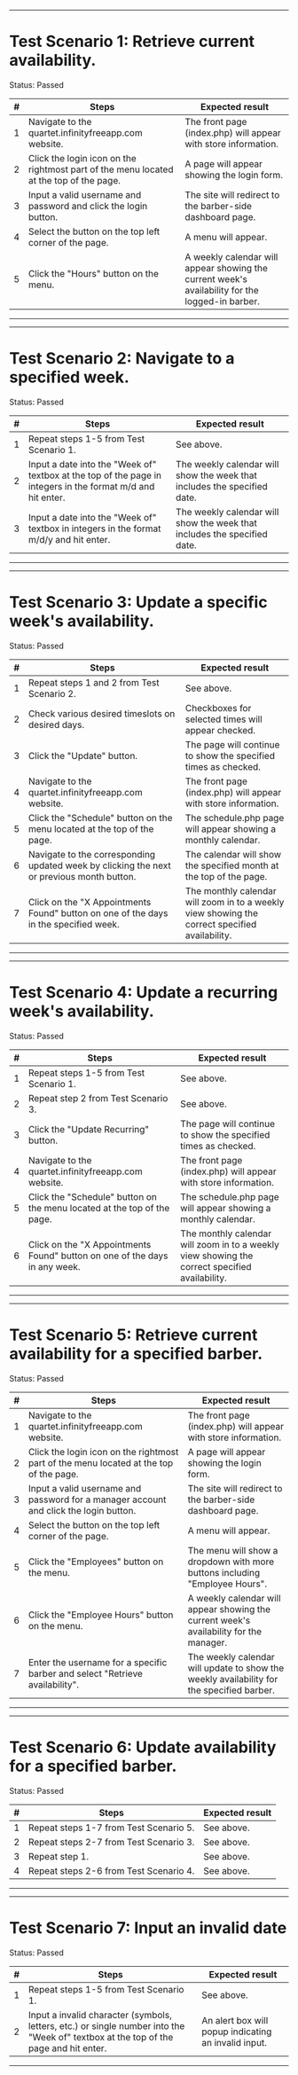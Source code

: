 ****************************************
# Test Scenario 1: Retrieve current availability.
Status: Passed

| # | Steps | Expected result |
| --- | --- | --- |
| 1 | Navigate to the quartet.infinityfreeapp.com website. | The front page (index.php) will appear with store information. |
| 2 | Click the login icon on the rightmost part of the menu located at the top of the page. | A page will appear showing the login form. |
| 3 | Input a valid username and password and click the login button. | The site will redirect to the barber-side dashboard page. |
| 4 | Select the button on the top left corner of the page. | A menu will appear. |
| 5 | Click the "Hours" button on the menu. | A weekly calendar will appear showing the current week's availability for the logged-in barber. |

****************************************

****************************************
# Test Scenario 2: Navigate to a specified week.
Status: Passed

| # | Steps | Expected result |
| --- | --- | --- |
| 1 | Repeat steps 1-5 from Test Scenario 1. | See above. |
| 2 | Input a date into the "Week of" textbox at the top of the page in integers in the format m/d and hit enter. | The weekly calendar will show the week that includes the specified date. |
| 3 | Input a date into the "Week of" textbox in integers in the format m/d/y and hit enter. | The weekly calendar will show the week that includes the specified date. |

****************************************

****************************************
# Test Scenario 3: Update a specific week's availability.
Status: Passed

| # | Steps | Expected result |
| --- | --- | --- |
| 1 | Repeat steps 1 and 2 from Test Scenario 2. | See above. |
| 2 | Check various desired timeslots on desired days. | Checkboxes for selected times will appear checked. |
| 3 | Click the "Update" button. | The page will continue to show the specified times as checked. |
| 4 | Navigate to the quartet.infinityfreeapp.com website. | The front page (index.php) will appear with store information. |
| 5 | Click the "Schedule" button on the menu located at the top of the page. | The schedule.php page will appear showing a monthly calendar. |
| 6 | Navigate to the corresponding updated week by clicking the next or previous month button. | The calendar will show the specified month at the top of the page. | 
| 7 | Click on the "X Appointments Found" button on one of the days in the specified week. | The monthly calendar will zoom in to a weekly view showing the correct specified availability. |

****************************************

****************************************
# Test Scenario 4: Update a recurring week's availability.
Status: Passed

| # | Steps | Expected result |
| --- | --- | --- |
| 1 | Repeat steps 1-5 from Test Scenario 1. | See above. |
| 2 | Repeat step 2 from Test Scenario 3. | See above. |
| 3 | Click the "Update Recurring" button. | The page will continue to show the specified times as checked. |
| 4 | Navigate to the quartet.infinityfreeapp.com website. | The front page (index.php) will appear with store information. |
| 5 | Click the "Schedule" button on the menu located at the top of the page. | The schedule.php page will appear showing a monthly calendar. |
| 6 | Click on the "X Appointments Found" button on one of the days in any week. | The monthly calendar will zoom in to a weekly view showing the correct specified availability. |

****************************************

****************************************
# Test Scenario 5: Retrieve current availability for a specified barber.
Status: Passed

| # | Steps | Expected result |
| --- | --- | --- |
| 1 | Navigate to the quartet.infinityfreeapp.com website. | The front page (index.php) will appear with store information. |
| 2 | Click the login icon on the rightmost part of the menu located at the top of the page. | A page will appear showing the login form. |
| 3 | Input a valid username and password for a manager account and click the login button. | The site will redirect to the barber-side dashboard page. |
| 4 | Select the button on the top left corner of the page. | A menu will appear. |
| 5 | Click the "Employees" button on the menu. | The menu will show a dropdown with more buttons including "Employee Hours". |
| 6 | Click the "Employee Hours" button on the menu. | A weekly calendar will appear showing the current week's availability for the manager. |
| 7 | Enter the username for a specific barber and select "Retrieve availability". | The weekly calendar will update to show the weekly availability for the specified barber. |

****************************************

****************************************
# Test Scenario 6: Update availability for a specified barber.
Status: Passed

| # | Steps | Expected result |
| --- | --- | --- |
| 1 | Repeat steps 1-7 from Test Scenario 5. | See above. |
| 2 | Repeat steps 2-7 from Test Scenario 3. | See above. |
| 3 | Repeat step 1. | See above. |
| 4 | Repeat steps 2-6 from Test Scenario 4. | See above. |

****************************************

****************************************
# Test Scenario 7: Input an invalid date
Status: Passed

| # | Steps | Expected result |
| --- | --- | --- |
| 1 | Repeat steps 1-5 from Test Scenario 1. | See above. |
| 2 | Input a invalid character (symbols, letters, etc.) or single number into the "Week of" textbox at the top of the page and hit enter. | An alert box will popup indicating an invalid input. |

****************************************